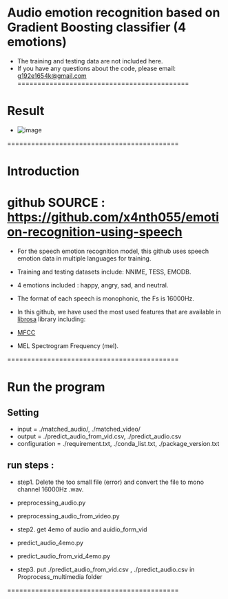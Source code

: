 # Audio emotion recognition based on Gradient Boosting classifier (4 emotions)
- The training and testing data are not included here.
- If you have any questions about the code, please email: g192e1654k@gmail.com
===========================================
# Result
- ![image](https://github.com/Evanston0624/Multimodal-Emotion-Recognition/edit/main/text/result/SER.png)

===========================================
# Introduction
# github SOURCE : https://github.com/x4nth055/emotion-recognition-using-speech

- For the speech emotion recognition model, this github uses speech emotion data in multiple languages for training.
- Training and testing datasets include: NNIME, TESS, EMODB.
- 4 emotions included : happy, angry, sad, and neutral.

- The format of each speech is monophonic, the Fs is 16000Hz.
- In this github, we have used the most used features that are available in [librosa](https://github.com/librosa/librosa) library including:
- [MFCC](https://en.wikipedia.org/wiki/Mel-frequency_cepstrum)
- MEL Spectrogram Frequency (mel).

===========================================
# Run the program

## Setting
- input = ./matched_audio/, ./matched_video/
- output = ./predict_audio_from_vid.csv, ./predict_audio.csv
- configuration = ./requirement.txt, ./conda_list.txt, ./package_version.txt

## run steps :
- step1. Delete the too small file (error) and convert the file to mono channel 16000Hz .wav.
- preprocessing_audio.py
- preprocessing_audio_from_video.py

- step2. get 4emo of audio and auidio_form_vid
- predict_audio_4emo.py
- predict_audio_from_vid_4emo.py

- step3. put ./predict_audio_from_vid.csv , ./predict_audio.csv in Proprocess_multimedia folder

===========================================